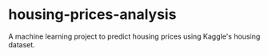 # housing-prices-analysis
A machine learning project to predict housing prices using Kaggle's housing dataset.
